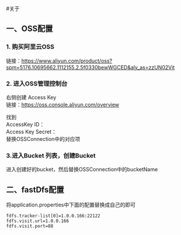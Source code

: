 #关于
## 一、OSS配置
### 1. 购买阿里云OSS
链接：https://www.aliyun.com/product/oss?spm=5176.10695662.1112155.2.5f0330bewWGCED&aly_as=zzUN02Vit

### 2. 进入OSS管理控制台
右侧创建 Access Key  
链接：https://oss.console.aliyun.com/overview

找到  
AccessKey ID：  
Access Key Secret：  
替换OSSConnection中的对应项

### 3.进入Bucket 列表，创建Bucket

进入创建好的bucket，然后替换OSSConnection中的bucketName

## 二、fastDfs配置

将application.properties中下面的配置替换成自己的即可  

	fdfs.tracker-list[0]=1.0.0.166:22122
	fdfs.visit.url=1.0.0.166
	fdfs.visit.port=88